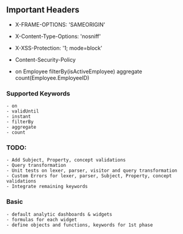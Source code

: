 ## Important Headers
- X-FRAME-OPTIONS: 'SAMEORIGIN'
- X-Content-Type-Options: 'nosniff'
- X-XSS-Protection: '1; mode=block'
- Content-Security-Policy

































- on Employee filterBy(isActiveEmployee) aggregate count(Employee.EmployeeID)

### Supported Keywords
    - on
    - validUntil
    - instant
    - filterBy
    - aggregate
    - count

### TODO:
    - Add Subject, Property, concept validations
    - Query transformation
    - Unit tests on lexer, parser, visitor and query transformation
    - Custom Errors for lexer, parser, Subject, Property, concept validations
    - Integrate remaining keywords 

### Basic
    - default analytic dashboards & widgets
    - formulas for each widget
    - define objects and functions, keywords for 1st phase
